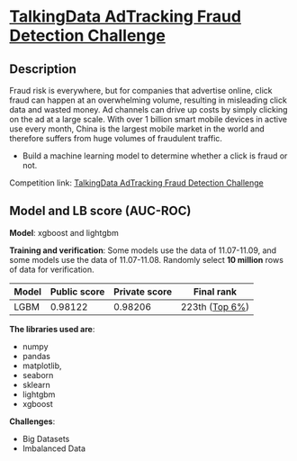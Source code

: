 # [TalkingData AdTracking Fraud Detection Challenge](https://www.kaggle.com/c/talkingdata-adtracking-fraud-detection)


## Description
Fraud risk is everywhere, but for companies that advertise online, click fraud can happen at an overwhelming volume, resulting in misleading click data and wasted money. Ad channels can drive up costs by simply clicking on the ad at a large scale. With over 1 billion smart mobile devices in active use every month, China is the largest mobile market in the world and therefore suffers from huge volumes of fraudulent traffic. 

- Build a machine learning model to determine whether a click is fraud or not.


Competition link: [TalkingData AdTracking Fraud Detection Challenge](https://www.kaggle.com/c/talkingdata-adtracking-fraud-detection)

## Model and LB score (AUC-ROC)
**Model**: xgboost and lightgbm

**Training and verification**: Some models use the data of 11.07-11.09, and some models use the data of 11.07-11.08. Randomly select **10 million** rows of data for verification.

|Model|Public score|Private score|Final rank| 
|---|---|---|---|
| LGBM |0.98122|0.98206| 223th ([Top 6%](https://www.kaggle.com/shielaj/competitions))|

**The libraries used are**:  
- numpy
- pandas
- matplotlib, 
- seaborn
- sklearn
- lightgbm
- xgboost

**Challenges**:
- Big Datasets 
- Imbalanced Data
